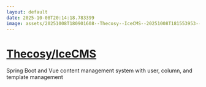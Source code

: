 ```yaml
---
layout: default
date: 2025-10-08T20:14:18.783399
image: assets/20251008T180901608--Thecosy--IceCMS--20251008T181553953--cropped.png
---
```


# [Thecosy/IceCMS](https://github.com/Thecosy/IceCMS)

Spring Boot and Vue content management system with user, column, and template management
